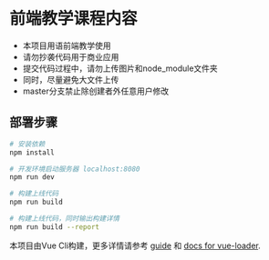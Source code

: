 # 前端教学课程内容

* 本项目用语前端教学使用
* 请勿抄袭代码用于商业应用
* 提交代码过程中，请勿上传图片和node_module文件夹
* 同时，尽量避免大文件上传
* master分支禁止除创建者外任意用户修改

## 部署步骤

``` bash
# 安装依赖
npm install

# 开发环境启动服务器 localhost:8080
npm run dev

# 构建上线代码
npm run build

# 构建上线代码，同时输出构建详情
npm run build --report
```

本项目由Vue Cli构建，更多详情请参考 [guide](http://vuejs-templates.github.io/webpack/) 和 [docs for vue-loader](http://vuejs.github.io/vue-loader).
